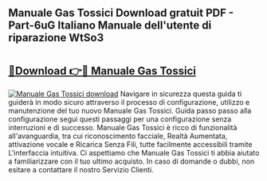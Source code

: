 ## Manuale Gas Tossici Download gratuit PDF - Part-6uG Italiano Manuale dell'utente di riparazione WtSo3

# <h2><a href="http://dffb88b.blite.top/?on=Manuale+Gas+Tossici">🔗Download 👉🔴 Manuale Gas Tossici</a></h2>

[![Manuale Gas Tossici download](https://i.imgur.com/lujVjoI.png)](http://dffb88b.blite.top/?on=Manuale+Gas+Tossici)
Navigare in sicurezza questa guida ti guiderà in modo sicuro attraverso il processo di configurazione, utilizzo e manutenzione del tuo nuovo Manuale Gas Tossici. Guida passo passo alla configurazione segui questi passaggi per una configurazione senza interruzioni e di successo. Manuale Gas Tossici è ricco di funzionalità all'avanguardia, tra cui riconoscimento facciale, Realtà Aumentata, attivazione vocale e Ricarica Senza Fili, tutte facilmente accessibili tramite L'interfaccia intuitiva. Ci aspettiamo che Manuale Gas Tossici ti abbia aiutato a familiarizzare con il tuo ultimo acquisto. In caso di domande o dubbi, non esitare a contattare il nostro Servizio Clienti.
